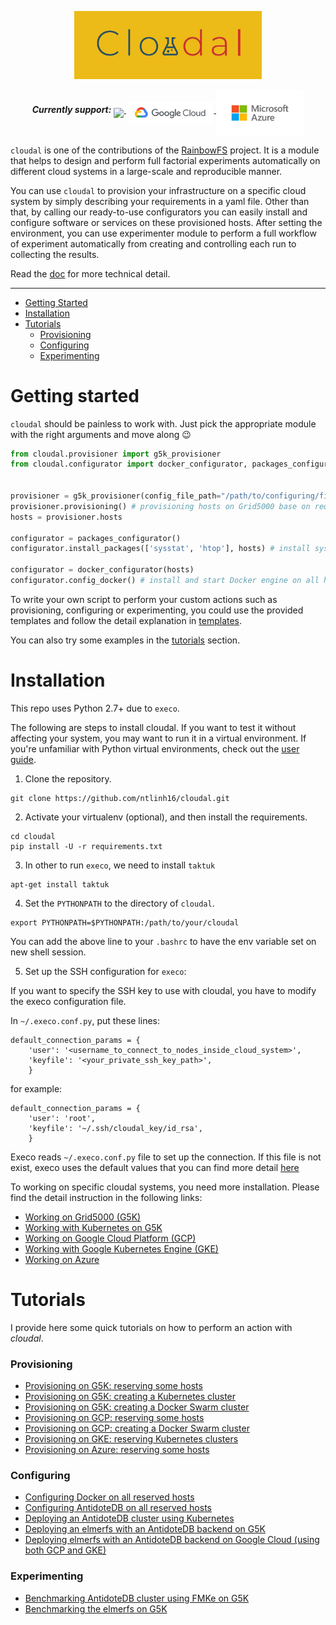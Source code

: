 <p align="center">
    <a href="https://github.com/ntlinh16/cloudal">
        <img src="https://raw.githubusercontent.com/ntlinh16/cloudal/master/images/cloudal_logo.png" width="300"/>
    </a>
    <br>
<p>

<!-- <h4 align="center"> Design and perform experiments on different cloud systems 🤗
</h4> -->

<p align="center">
<b><i>Currently support:</i></b>
    <a target="_blank" href="https://www.grid5000.fr">
        <img align="middle" src="https://www.grid5000.fr/mediawiki/resources/assets/logo.png" width="70"/>
    </a>
    <a target="_blank" href="https://cloud.google.com">
        <img align="middle" src="https://raw.githubusercontent.com/ntlinh16/cloudal/master/images/google_logo.png" width="140"/>
    </a>
        <a target="_blank" href="https://azure.microsoft.com">
        <img align="middle" src="https://raw.githubusercontent.com/ntlinh16/cloudal/master/images/azure_logo.png" width="140"/>
    </a>
</p>

`cloudal` is one of the contributions of the [RainbowFS](https://rainbowfs.lip6.fr/) project. It is a module that helps to design and perform full factorial experiments automatically on different cloud systems in a large-scale and reproducible manner. 

You can use `cloudal` to provision your infrastructure on a specific cloud system by simply describing your requirements in a yaml file. Other than that, by calling our ready-to-use configurators you can easily install and configure software or services on these provisioned hosts. After setting the environment, you can use experimenter module to perform a full workflow of experiment automatically from creating and controlling each run to collecting the results.

Read the [doc](https://github.com/ntlinh16/cloudal/blob/master/docs/technical_detail.md) for more technical detail.

--------------------------------------------------------------------------------

- [Getting Started](#getting-started)
- [Installation](#installation)
- [Tutorials](#tutorials)
  - [Provisioning](#provisioning)
  - [Configuring](#configuring)
  - [Experimenting](#experimenting)

# Getting started

`cloudal` should be painless to work with. Just pick the appropriate module with the right arguments and move along 😉

```python
from cloudal.provisioner import g5k_provisioner 
from cloudal.configurator import docker_configurator, packages_configurator


provisioner = g5k_provisioner(config_file_path="/path/to/configuring/file.yaml")
provisioner.provisioning() # provisioning hosts on Grid5000 base on requirement in a configuring file.
hosts = provisioner.hosts

configurator = packages_configurator()
configurator.install_packages(['sysstat', 'htop'], hosts) # install sysstat and htop on all hosts

configurator = docker_configurator(hosts)
configurator.config_docker() # install and start Docker engine on all hosts
```

To write your own script to perform your custom actions such as provisioning, configuring or experimenting, you could use the provided templates and follow the detail explanation in [templates](https://github.com/ntlinh16/cloudal/tree/master/templates).

You can also try some examples in the [tutorials](#tutorials) section.

# Installation
This repo uses Python 2.7+ due to `execo`.

The following are steps to install cloudal. If you want to test it without affecting your system, you may want to run it in a virtual environment. If you're unfamiliar with Python virtual environments, check out the [user guide](https://packaging.python.org/guides/installing-using-pip-and-virtual-environments/).

1. Clone the repository.
```
git clone https://github.com/ntlinh16/cloudal.git
```
2. Activate your virtualenv (optional), and then install the requirements.
```
cd cloudal
pip install -U -r requirements.txt
```

3. In other to run `execo`, we need to install `taktuk`
```
apt-get install taktuk
```

4. Set the `PYTHONPATH` to the directory of `cloudal`.
```
export PYTHONPATH=$PYTHONPATH:/path/to/your/cloudal
```
You can add the above line to your `.bashrc` to have the env variable set on new shell session.

5. Set up the SSH configuration for `execo`:

If you want to specify the SSH key to use with cloudal, you have to modify the execo configuration file. 

In `~/.execo.conf.py`, put these lines:

```
default_connection_params = {
    'user': '<username_to_connect_to_nodes_inside_cloud_system>',
    'keyfile': '<your_private_ssh_key_path>',
    }
```
for example:
```
default_connection_params = {
    'user': 'root',
    'keyfile': '~/.ssh/cloudal_key/id_rsa',
    }
```

Execo reads `~/.execo.conf.py` file to set up the connection. If this file is not exist, execo uses the default values that you can find more detail [here](http://execo.gforge.inria.fr/doc/latest-stable/execo.html#configuration)

To working on specific cloudal systems, you need more installation. Please find the detail instruction in the following links:
- [Working on Grid5000 (G5K)](https://github.com/ntlinh16/cloudal/blob/master/docs/g5k_setting.md)
- [Working with Kubernetes on G5K](https://github.com/ntlinh16/cloudal/blob/master/docs/g5k_k8s_setting.md)
- [Working on Google Cloud Platform (GCP)](https://github.com/ntlinh16/cloudal/blob/master/docs/gcp_setting.md)
- [Working with Google Kubernetes Engine (GKE)](https://github.com/ntlinh16/cloudal/blob/master/docs/gke_setting.md)
- [Working on Azure](https://github.com/ntlinh16/cloudal/blob/master/docs/azure_setting.md)

# Tutorials

I provide here some quick tutorials on how to perform an action with _cloudal_.
### Provisioning
- [Provisioning on G5K: reserving some hosts](https://github.com/ntlinh16/cloudal/tree/master/examples/provision#example-1-provisioning-some-hosts-on-grid5000-g5k)
- [Provisioning on G5K: creating a Kubernetes cluster](https://github.com/ntlinh16/cloudal/tree/master/examples/provision#example-2-provisioning-a-kubernetes-cluster-on-grid5000-g5k)
- [Provisioning on G5K: creating a Docker Swarm cluster](https://github.com/ntlinh16/cloudal/tree/master/examples/provision#example-3-provisioning-docker-swarm-cluster-on-grid5000-g5k)
- [Provisioning on GCP: reserving some hosts](https://github.com/ntlinh16/cloudal/tree/master/examples/provision#example-4-provisioning-some-hosts-on-google-cloud-platform-gcp)
- [Provisioning on GCP: creating a Docker Swarm cluster](https://github.com/ntlinh16/cloudal/tree/master/examples/provision#example-5-provisioning-docker-swarm-cluster-on-google-cloud-platform-gcp)
- [Provisioning on GKE: reserving Kubernetes clusters](https://github.com/ntlinh16/cloudal/tree/master/examples/provision#example-6-provisioning-kubernetes-clusters-on-google-cloud-engine-gke)
- [Provisioning on Azure: reserving some hosts](https://github.com/ntlinh16/cloudal/tree/master/examples/provision#example-7-provisioning-some-hosts-on-microsoft-azure)

### Configuring
- [Configuring Docker on all reserved hosts](https://github.com/ntlinh16/cloudal/tree/master/examples/configuration#example-1-configuring-docker-on-running-hosts-on-grid5000-g5k)
- [Configuring AntidoteDB on all reserved hosts](https://github.com/ntlinh16/cloudal/tree/master/examples/configuration#example-3-configuring-antidotedb-on-running-hosts-on-g5k)
- [Deploying an AntidoteDB cluster using Kubernetes](https://github.com/ntlinh16/cloudal/tree/master/examples/configuration#example-5-deploying-an-antidotedb-cluster-using-kubernetes-on-g5k)
- [Deploying an elmerfs with an AntidoteDB backend on G5K](https://github.com/ntlinh16/cloudal/tree/master/examples/configuration/elmerfs_g5k)
- [Deploying elmerfs with an AntidoteDB backend on Google Cloud (using both GCP and GKE)](https://github.com/ntlinh16/cloudal/tree/master/examples/configuration/elmerfs_gke)

### Experimenting
- [Benchmarking AntidoteDB cluster using FMKe on G5K](https://github.com/ntlinh16/antidotedb-eval)
- [Benchmarking the elmerfs on G5K](https://github.com/ntlinh16/elmerfs-eval)